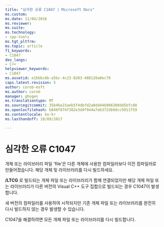 ```yaml
---
title: "심각한 오류 C1047 | Microsoft Docs"
ms.custom: 
ms.date: 11/04/2016
ms.reviewer: 
ms.suite: 
ms.technology:
- cpp-tools
ms.tgt_pltfrm: 
ms.topic: article
f1_keywords:
- C1047
dev_langs:
- C++
helpviewer_keywords:
- C1047
ms.assetid: e1bbbc6b-a5bc-4c23-8203-488120a0ec78
caps.latest.revision: 5
author: corob-msft
ms.author: corob
manager: ghogen
ms.translationtype: MT
ms.sourcegitcommit: 35b46e23aeb5f4dbfd2a0dd44b906389dd5bfc88
ms.openlocfilehash: b848f874f382e3d4f944a7eb372db9dcc5011f59
ms.contentlocale: ko-kr
ms.lasthandoff: 10/09/2017

---
```

# <a name="fatal-error-c1047"></a>심각한 오류 C1047
개체 또는 라이브러리 파일 'file'은 다른 개체에 사용한 컴파일러보다 이전 컴파일러로 만들어졌습니다. 해당 개체 및 라이브러리를 다시 빌드하세요.  
  
 **/LTCG** 로 빌드되는 개체 파일 또는 라이브러리가 함께 연결되었지만 해당 개체 파일 또는 라이브러리가 다른 버전의 Visual C++ 도구 집합으로 빌드되는 경우 C1047이 발생합니다.  
  
 새 버전의 컴파일러를 사용하여 시작되지만 기존 개체 파일 또는 라이브러리를 완전히 다시 빌드하지 않는 경우 발생할 수 있습니다.  
  
 C1047을 해결하려면 모든 개체 파일 또는 라이브러리를 다시 빌드합니다.
